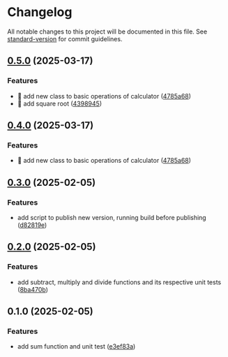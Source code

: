 # Changelog

All notable changes to this project will be documented in this file. See [standard-version](https://github.com/conventional-changelog/standard-version) for commit guidelines.

## [0.5.0](https://github-personal.com/jotafierro/j-utils/compare/v0.3.0...v0.5.0) (2025-03-17)


### Features

* 🎸 add new class to basic operations of calculator ([4785a68](https://github-personal.com/jotafierro/j-utils/commit/4785a684d0dc7fa461b3a479f8c1eef075bc4232))
* 🎸 add square root ([4398945](https://github-personal.com/jotafierro/j-utils/commit/43989455ba11d6ddafbf54fd6e7157ba9853ec67))

## [0.4.0](https://github-personal.com/jotafierro/j-utils/compare/v0.3.0...v0.4.0) (2025-03-17)


### Features

* 🎸 add new class to basic operations of calculator ([4785a68](https://github-personal.com/jotafierro/j-utils/commit/4785a684d0dc7fa461b3a479f8c1eef075bc4232))

## [0.3.0](https://github-personal.com/jotafierro/j-utils/compare/v0.2.0...v0.3.0) (2025-02-05)


### Features

* add script to publish new version, running build before publishing ([d82819e](https://github-personal.com/jotafierro/j-utils/commit/d82819e4083c42ac9fb204e4d0ef33e5a1790a34))

## [0.2.0](https://github-personal.com/jotafierro/j-utils/compare/v0.1.0...v0.2.0) (2025-02-05)


### Features

* add subtract, multiply and divide functions and its respective unit tests ([8ba470b](https://github-personal.com/jotafierro/j-utils/commit/8ba470b241d38ad65eb0bc70466feb3ff4983043))

## 0.1.0 (2025-02-05)


### Features

* add sum function and unit test ([e3ef83a](https://github-personal.com/jotafierro/j-utils/commit/e3ef83a9ac997807a49e4b64299d2a454659d7e1))
